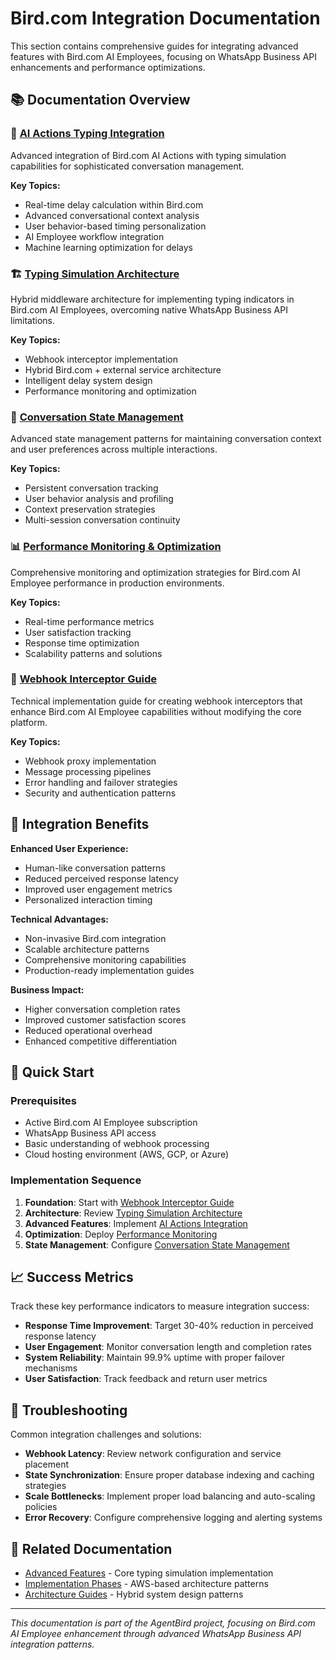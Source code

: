 # Bird.com Integration Documentation

This section contains comprehensive guides for integrating advanced features with Bird.com AI Employees, focusing on WhatsApp Business API enhancements and performance optimizations.

## 📚 Documentation Overview

### 🤖 [AI Actions Typing Integration](./bird-ai-actions-typing-integration.md)
Advanced integration of Bird.com AI Actions with typing simulation capabilities for sophisticated conversation management.

**Key Topics:**
- Real-time delay calculation within Bird.com
- Advanced conversational context analysis
- User behavior-based timing personalization
- AI Employee workflow integration
- Machine learning optimization for delays

### 🏗️ [Typing Simulation Architecture](./bird-com-typing-simulation-architecture.md)
Hybrid middleware architecture for implementing typing indicators in Bird.com AI Employees, overcoming native WhatsApp Business API limitations.

**Key Topics:**
- Webhook interceptor implementation
- Hybrid Bird.com + external service architecture
- Intelligent delay system design
- Performance monitoring and optimization

### 💬 [Conversation State Management](./bird-conversation-state-management.md)
Advanced state management patterns for maintaining conversation context and user preferences across multiple interactions.

**Key Topics:**
- Persistent conversation tracking
- User behavior analysis and profiling
- Context preservation strategies
- Multi-session conversation continuity

### 📊 [Performance Monitoring & Optimization](./bird-performance-monitoring-optimization.md)
Comprehensive monitoring and optimization strategies for Bird.com AI Employee performance in production environments.

**Key Topics:**
- Real-time performance metrics
- User satisfaction tracking
- Response time optimization
- Scalability patterns and solutions

### 🔗 [Webhook Interceptor Guide](./bird-webhook-interceptor-guide.md)
Technical implementation guide for creating webhook interceptors that enhance Bird.com AI Employee capabilities without modifying the core platform.

**Key Topics:**
- Webhook proxy implementation
- Message processing pipelines
- Error handling and failover strategies
- Security and authentication patterns

## 🎯 Integration Benefits

**Enhanced User Experience:**
- Human-like conversation patterns
- Reduced perceived response latency
- Improved user engagement metrics
- Personalized interaction timing

**Technical Advantages:**
- Non-invasive Bird.com integration
- Scalable architecture patterns
- Comprehensive monitoring capabilities
- Production-ready implementation guides

**Business Impact:**
- Higher conversation completion rates
- Improved customer satisfaction scores
- Reduced operational overhead
- Enhanced competitive differentiation

## 🚀 Quick Start

### Prerequisites
- Active Bird.com AI Employee subscription
- WhatsApp Business API access
- Basic understanding of webhook processing
- Cloud hosting environment (AWS, GCP, or Azure)

### Implementation Sequence
1. **Foundation**: Start with [Webhook Interceptor Guide](./bird-webhook-interceptor-guide.md)
2. **Architecture**: Review [Typing Simulation Architecture](./bird-com-typing-simulation-architecture.md)
3. **Advanced Features**: Implement [AI Actions Integration](./bird-ai-actions-typing-integration.md)
4. **Optimization**: Deploy [Performance Monitoring](./bird-performance-monitoring-optimization.md)
5. **State Management**: Configure [Conversation State Management](./bird-conversation-state-management.md)

## 📈 Success Metrics

Track these key performance indicators to measure integration success:

- **Response Time Improvement**: Target 30-40% reduction in perceived response latency
- **User Engagement**: Monitor conversation length and completion rates
- **System Reliability**: Maintain 99.9% uptime with proper failover mechanisms
- **User Satisfaction**: Track feedback and return user metrics

## 🔧 Troubleshooting

Common integration challenges and solutions:

- **Webhook Latency**: Review network configuration and service placement
- **State Synchronization**: Ensure proper database indexing and caching strategies
- **Scale Bottlenecks**: Implement proper load balancing and auto-scaling policies
- **Error Recovery**: Configure comprehensive logging and alerting systems

## 📖 Related Documentation

- [Advanced Features](../03-advanced-features/) - Core typing simulation implementation
- [Implementation Phases](../02-implementation/) - AWS-based architecture patterns
- [Architecture Guides](../05-architecture-guides/) - Hybrid system design patterns

---

*This documentation is part of the AgentBird project, focusing on Bird.com AI Employee enhancement through advanced WhatsApp Business API integration patterns.*